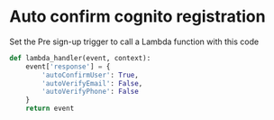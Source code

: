 # Auto confirm cognito registration

Set the Pre sign-up trigger to call a Lambda function with this code

```python
def lambda_handler(event, context):
    event['response'] = {
        'autoConfirmUser': True,
        'autoVerifyEmail': False,
        'autoVerifyPhone': False
    }
    return event
```
